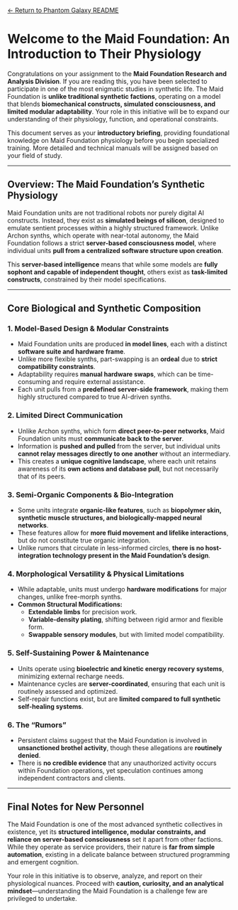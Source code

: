 [← Return to Phantom Galaxy README](https://github.com/luckybluejay27/PhantomGalaxy/blob/main/README.md)

# **Welcome to the Maid Foundation: An Introduction to Their Physiology**

Congratulations on your assignment to the **Maid Foundation Research and Analysis Division**. If you are reading this, you have been selected to participate in one of the most enigmatic studies in synthetic life. The Maid Foundation is **unlike traditional synthetic factions**, operating on a model that blends **biomechanical constructs, simulated consciousness, and limited modular adaptability**. Your role in this initiative will be to expand our understanding of their physiology, function, and operational constraints.

This document serves as your **introductory briefing**, providing foundational knowledge on Maid Foundation physiology before you begin specialized training. More detailed and technical manuals will be assigned based on your field of study.

---

## **Overview: The Maid Foundation’s Synthetic Physiology**

Maid Foundation units are not traditional robots nor purely digital AI constructs. Instead, they exist as **simulated beings of silicon**, designed to emulate sentient processes within a highly structured framework. Unlike Archon synths, which operate with near-total autonomy, the Maid Foundation follows a strict **server-based consciousness model**, where individual units **pull from a centralized software structure upon creation**.

This **server-based intelligence** means that while some models are **fully sophont and capable of independent thought**, others exist as **task-limited constructs**, constrained by their model specifications.

---

## **Core Biological and Synthetic Composition**

### **1. Model-Based Design & Modular Constraints**
- Maid Foundation units are produced **in model lines**, each with a distinct **software suite and hardware frame**.
- Unlike more flexible synths, part-swapping is an **ordeal** due to **strict compatibility constraints**.
- Adaptability requires **manual hardware swaps**, which can be time-consuming and require external assistance.
- Each unit pulls from a **predefined server-side framework**, making them highly structured compared to true AI-driven synths.

### **2. Limited Direct Communication**
- Unlike Archon synths, which form **direct peer-to-peer networks**, Maid Foundation units must **communicate back to the server**.
- Information is **pushed and pulled** from the server, but individual units **cannot relay messages directly to one another** without an intermediary.
- This creates a **unique cognitive landscape**, where each unit retains awareness of its **own actions and database pull**, but not necessarily that of its peers.

### **3. Semi-Organic Components & Bio-Integration**
- Some units integrate **organic-like features**, such as **biopolymer skin, synthetic muscle structures, and biologically-mapped neural networks**.
- These features allow for **more fluid movement and lifelike interactions**, but do not constitute true organic integration.
- Unlike rumors that circulate in less-informed circles, **there is no host-integration technology present in the Maid Foundation’s design**.

### **4. Morphological Versatility & Physical Limitations**
- While adaptable, units must undergo **hardware modifications** for major changes, unlike free-morph synths.
- **Common Structural Modifications:**
  - **Extendable limbs** for precision work.
  - **Variable-density plating**, shifting between rigid armor and flexible form.
  - **Swappable sensory modules**, but with limited model compatibility.

### **5. Self-Sustaining Power & Maintenance**
- Units operate using **bioelectric and kinetic energy recovery systems**, minimizing external recharge needs.
- Maintenance cycles are **server-coordinated**, ensuring that each unit is routinely assessed and optimized.
- Self-repair functions exist, but are **limited compared to full synthetic self-healing systems**.

### **6. The “Rumors”**
- Persistent claims suggest that the Maid Foundation is involved in **unsanctioned brothel activity**, though these allegations are **routinely denied**.
- There is **no credible evidence** that any unauthorized activity occurs within Foundation operations, yet speculation continues among independent contractors and clients.

---

## **Final Notes for New Personnel**
The Maid Foundation is one of the most advanced synthetic collectives in existence, yet its **structured intelligence, modular constraints, and reliance on server-based consciousness** set it apart from other factions. While they operate as service providers, their nature is **far from simple automation**, existing in a delicate balance between structured programming and emergent cognition.

Your role in this initiative is to observe, analyze, and report on their physiological nuances. Proceed with **caution, curiosity, and an analytical mindset**—understanding the Maid Foundation is a challenge few are privileged to undertake.
